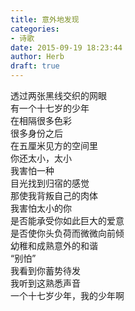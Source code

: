 ```yaml
---  
title: 意外地发现  
categories:  
- 诗歌  
date: 2015-09-19 18:23:44  
author: Herb  
draft: true
---  
```

透过两张黑线交织的网眼  
有一个十七岁的少年  
在相隔很多色彩  
很多身份之后  
在五厘米见方的空间里  
你还太小，太小    
我害怕一种  
目光找到归宿的感觉  
那使我背叛自己的肉体    
我害怕太小的你  
是否能承受你如此巨大的爱意  
是否使你头负荷而微微向前倾    
幼稚和成熟意外的和谐  
“别怕”  
我看到你蓄势待发  
我听到这熟悉声音  
一个十七岁少年，我的少年啊